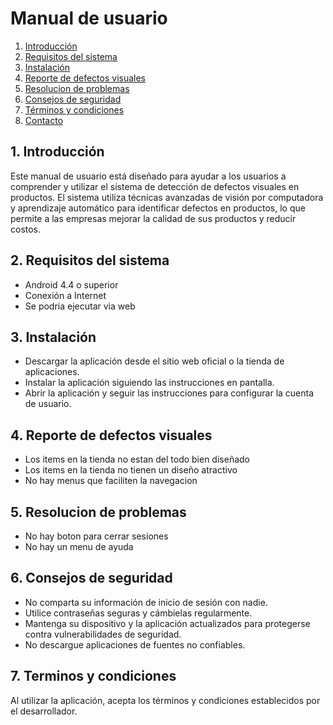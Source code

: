 # Manual de usuario

1. [Introducción](#introduccion)
2. [Requisitos del sistema](#requisitos-del-sistema)
3. [Instalación](#instalacion)
4. [Reporte de defectos visuales](#reporte-de-defectos-visuales)
5. [Resolucion de problemas](#resolucion-de-problemas)
6. [Consejos de seguridad](#consejos-de-seguridad)
7. [Términos y condiciones](#terminos-y-condiciones)
8. [Contacto](#contacto)

## 1. Introducción

Este manual de usuario está diseñado para ayudar a los usuarios a comprender y utilizar el sistema
de detección de defectos visuales en productos. El sistema utiliza técnicas avanzadas de visión por
computadora y aprendizaje automático para identificar defectos en productos, lo que permite a las
empresas mejorar la calidad de sus productos y reducir costos.

## 2. Requisitos del sistema
- Android 4.4 o superior
- Conexión a Internet
- Se podria ejecutar via web

## 3. Instalación
- Descargar la aplicación desde el sitio web oficial o la tienda de aplicaciones.
- Instalar la aplicación siguiendo las instrucciones en pantalla.
- Abrir la aplicación y seguir las instrucciones para configurar la cuenta de usuario.

## 4. Reporte de defectos visuales
- Los items en la tienda no estan del todo bien diseñado
- Los items en la tienda no tienen un diseño atractivo
- No hay menus que faciliten la navegacion

## 5. Resolucion de problemas
- No hay boton para cerrar sesiones
- No hay un menu de ayuda

## 6. Consejos de seguridad
- No comparta su información de inicio de sesión con nadie.
- Utilice contraseñas seguras y cámbielas regularmente.
- Mantenga su dispositivo y la aplicación actualizados para protegerse contra vulnerabilidades de seguridad.
- No descargue aplicaciones de fuentes no confiables.

## 7. Terminos y condiciones
Al utilizar la aplicación, acepta los términos y condiciones establecidos por el desarrollador. 

